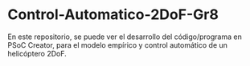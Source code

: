 # Control-Automatico-2DoF-Gr8
En este repositorio, se puede ver el desarrollo del código/programa en PSoC Creator, para el modelo empírico y control automático de un helicóptero 2DoF.
